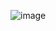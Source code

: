 ![image](https://user-images.githubusercontent.com/75798911/177334506-37ddf88f-98ca-471c-b03c-7f8f83c4b0dd.png)
